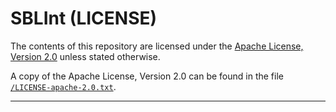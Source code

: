 <!-- Author (Created): Roger "Equah" Hürzeler -->
<!-- Date (Created): 12019.12.27 HE -->
<!-- License: apache-2.0 -->

**SBLInt (LICENSE)**
================================================================================

The contents of this repository are licensed under the [Apache License, Version 2.0](http://www.apache.org/licenses/LICENSE-2.0) unless stated otherwise.

A copy of the Apache License, Version 2.0 can be found in the file [`/LICENSE-apache-2.0.txt`](https://github.com/TheEquah/SBLInt/blob/master/LICENSE-apache-2.0.txt).

--------------------------------------------------------------------------------
